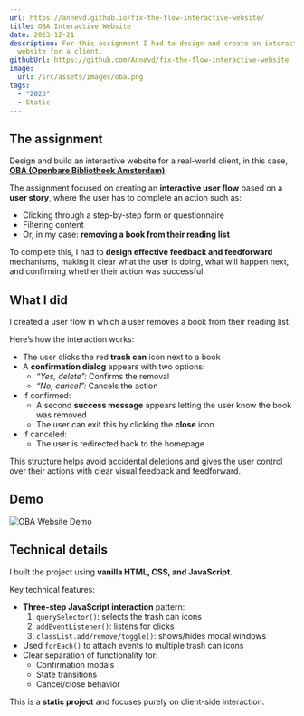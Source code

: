 ```yaml
---
url: https://annevd.github.io/fix-the-flow-interactive-website/
title: OBA Interactive Website
date: 2023-12-21
description: For this assignment I had to design and create an interactive
  website for a client.
githubUrl: https://github.com/Annevd/fix-the-flow-interactive-website
image:
  url: /src/assets/images/oba.png
tags:
  - "2023"
  - Static
---
```


## The assignment

Design and build an interactive website for a real-world client, in this case, **[OBA (Openbare Bibliotheek Amsterdam)](https://oba.nl/nl)**.

The assignment focused on creating an **interactive user flow** based on a **user story**, where the user has to complete an action such as:

- Clicking through a step-by-step form or questionnaire  
- Filtering content  
- Or, in my case: **removing a book from their reading list**

To complete this, I had to **design effective feedback and feedforward** mechanisms, making it clear what the user is doing, what will happen next, and confirming whether their action was successful.

## What I did

I created a user flow in which a user removes a book from their reading list.

Here’s how the interaction works:

- The user clicks the red **trash can** icon next to a book
- A **confirmation dialog** appears with two options:
  - _“Yes, delete”:_ Confirms the removal  
  - _“No, cancel”:_ Cancels the action
- If confirmed:
  - A second **success message** appears letting the user know the book was removed
  - The user can exit this by clicking the **close** icon
- If canceled:
  - The user is redirected back to the homepage

This structure helps avoid accidental deletions and gives the user control over their actions with clear visual feedback and feedforward.

## Demo

<img src="/assets/demos/oba-demo.gif" alt="OBA Website Demo" loading="lazy"/>

## Technical details

I built the project using **vanilla HTML, CSS, and JavaScript**.

Key technical features:

- **Three-step JavaScript interaction** pattern:
  1. `querySelector()`: selects the trash can icons  
  2. `addEventListener()`: listens for clicks  
  3. `classList.add/remove/toggle()`: shows/hides modal windows
- Used `forEach()` to attach events to multiple trash can icons
- Clear separation of functionality for:
  - Confirmation modals
  - State transitions
  - Cancel/close behavior

This is a **static project** and focuses purely on client-side interaction.
